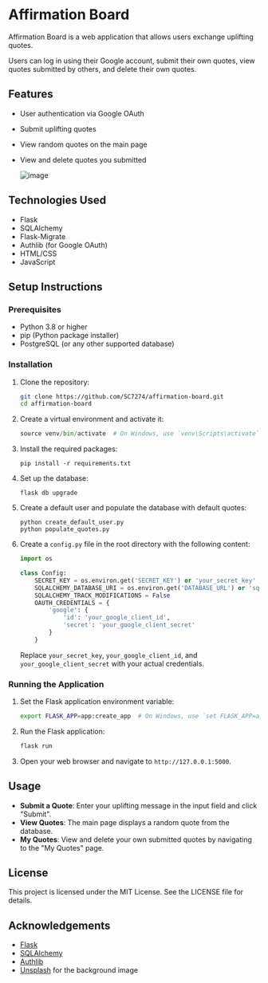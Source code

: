 # Affirmation Board

Affirmation Board is a web application that allows users exchange uplifting quotes. 

Users can log in using their Google account, submit their own quotes, view quotes submitted by others, and delete their own quotes.

## Features

- User authentication via Google OAuth
- Submit uplifting quotes
- View random quotes on the main page
- View and delete quotes you submitted

  ![image](https://github.com/user-attachments/assets/87f2aefd-30f2-4283-883b-c566feb5d08e)


## Technologies Used

- Flask
- SQLAlchemy
- Flask-Migrate
- Authlib (for Google OAuth)
- HTML/CSS
- JavaScript

## Setup Instructions

### Prerequisites

- Python 3.8 or higher
- pip (Python package installer)
- PostgreSQL (or any other supported database)

### Installation

1. Clone the repository:

   ```bash
   git clone https://github.com/SC7274/affirmation-board.git
   cd affirmation-board
   ```
2. Create a virtual environment and activate it:
    ``` python -m venv venv
    source venv/bin/activate  # On Windows, use `venv\Scripts\activate`
    ```
3. Install the required packages:
    ```
    pip install -r requirements.txt
    ```
4. Set up the database:
    ```
    flask db upgrade
    ```

5. Create a default user and populate the database with default quotes:
    ```
    python create_default_user.py
    python populate_quotes.py
    ```


6. Create a `config.py` file in the root directory with the following content:

    ```python
    import os

    class Config:
        SECRET_KEY = os.environ.get('SECRET_KEY') or 'your_secret_key'
        SQLALCHEMY_DATABASE_URI = os.environ.get('DATABASE_URL') or 'sqlite:///app.db'
        SQLALCHEMY_TRACK_MODIFICATIONS = False
        OAUTH_CREDENTIALS = {
            'google': {
                'id': 'your_google_client_id',
                'secret': 'your_google_client_secret'
            }
        }
    ```

    Replace `your_secret_key`, `your_google_client_id`, and `your_google_client_secret` with your actual credentials.

### Running the Application

1. Set the Flask application environment variable:

    ```bash
    export FLASK_APP=app:create_app  # On Windows, use `set FLASK_APP=app:create_app`
    ```

2. Run the Flask application:

    ```bash
    flask run
    ```

3. Open your web browser and navigate to `http://127.0.0.1:5000`.

## Usage

- **Submit a Quote**: Enter your uplifting message in the input field and click "Submit".
- **View Quotes**: The main page displays a random quote from the database.
- **My Quotes**: View and delete your own submitted quotes by navigating to the "My Quotes" page.



## License

This project is licensed under the MIT License. See the LICENSE file for details.

## Acknowledgements

- [Flask](https://flask.palletsprojects.com/)
- [SQLAlchemy](https://www.sqlalchemy.org/)
- [Authlib](https://authlib.org/)
- [Unsplash](https://unsplash.com/) for the background image
